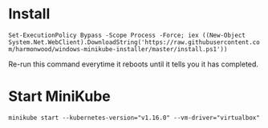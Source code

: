 # Install

`Set-ExecutionPolicy Bypass -Scope Process -Force; iex ((New-Object System.Net.WebClient).DownloadString('https://raw.githubusercontent.com/harmonwood/windows-minikube-installer/master/install.ps1'))`

Re-run this command everytime it reboots until it tells you it has completed.


# Start MiniKube
`minikube start --kubernetes-version="v1.16.0" --vm-driver="virtualbox"`
